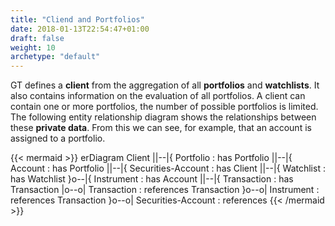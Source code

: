 ```yaml
---
title: "Cliend and Portfolios"
date: 2018-01-13T22:54:47+01:00
draft: false
weight: 10
archetype: "default"
---
```

GT defines a **client** from the aggregation of all **portfolios** and **watchlists**. It also contains information on the evaluation of all portfolios. A client can contain one or more portfolios, the number of possible portfolios is limited. The following entity relationship diagram shows the relationships between these **private data**. From this we can see, for example, that an account is assigned to a portfolio.

{{< mermaid >}}
erDiagram
    Client ||--|{ Portfolio : has
    Portfolio ||--|{ Account : has
    Portfolio ||--|{ Securities-Account : has
    Client ||--|{ Watchlist : has
    Watchlist }o--|{ Instrument : has
    Account ||--|{ Transaction : has
    Transaction |o--o| Transaction : references
    Transaction }o--o| Instrument : references
    Transaction }o--o| Securities-Account : references
{{< /mermaid >}}
